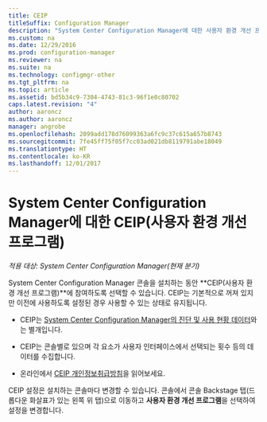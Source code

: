 ```yaml
---
title: CEIP
titleSuffix: Configuration Manager
description: "System Center Configuration Manager에 대한 사용자 환경 개선 프로그램 설정에 대해 알아봅니다."
ms.custom: na
ms.date: 12/29/2016
ms.prod: configuration-manager
ms.reviewer: na
ms.suite: na
ms.technology: configmgr-other
ms.tgt_pltfrm: na
ms.topic: article
ms.assetid: bd5b34c9-7304-4743-81c3-96f1e0c80702
caps.latest.revision: "4"
author: aaroncz
ms.author: aaroncz
manager: angrobe
ms.openlocfilehash: 2099add178d76099363a6fc9c37c615a657b8743
ms.sourcegitcommit: 7fe45ff75f05f7cc03ad021db8119791abe18049
ms.translationtype: HT
ms.contentlocale: ko-KR
ms.lasthandoff: 12/01/2017
---
```

# <a name="customer-experience-improvement-program-ceip-for-system-center-configuration-manager"></a>System Center Configuration Manager에 대한 CEIP(사용자 환경 개선 프로그램)

*적용 대상: System Center Configuration Manager(현재 분기)*

System Center Configuration Manager 콘솔을 설치하는 동안 **CEIP(사용자 환경 개선 프로그램)**에 참여하도록 선택할 수 있습니다. CEIP는 기본적으로 꺼져 있지만 이전에 사용하도록 설정된 경우 사용할 수 있는 상태로 유지됩니다.  

-   CEIP는 [System Center Configuration Manager의 진단 및 사용 현황 데이터](../../../core/plan-design/diagnostics/diagnostics-and-usage-data.md)와는 별개입니다.  

-   CEIP는 콘솔별로 있으며 각 요소가 사용자 인터페이스에서 선택되는 횟수 등의 데이터를 수집합니다.  

-   온라인에서 [CEIP 개인정보취급방침](https://www.microsoft.com/products/ceip/en-us/privacypolicy.mspx)을 읽어보세요.  

CEIP 설정은 설치하는 콘솔마다 변경할 수 있습니다. 콘솔에서 콘솔 Backstage 탭(드롭다운 화살표가 있는 왼쪽 위 탭)으로 이동하고 **사용자 환경 개선 프로그램**을 선택하여 설정을 변경합니다.  
